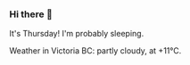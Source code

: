 ### Hi there :wave:

It's Thursday! I'm probably sleeping.

Weather in Victoria BC: partly cloudy, at +11°C.
